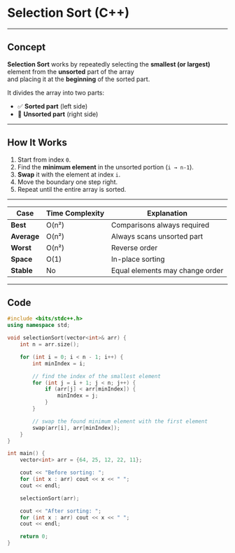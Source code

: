 #  Selection Sort (C++)

---

##  Concept

**Selection Sort** works by repeatedly selecting the **smallest (or largest)** element from the **unsorted** part of the array  
and placing it at the **beginning** of the sorted part.

It divides the array into two parts:
- ✅ **Sorted part** (left side)  
- 🔄 **Unsorted part** (right side)

---

##  How It Works

1. Start from index `0`.  
2. Find the **minimum element** in the unsorted portion (`i → n-1`).  
3. **Swap** it with the element at index `i`.  
4. Move the boundary one step right.  
5. Repeat until the entire array is sorted.

---
| Case        | Time Complexity | Explanation                     |
| ----------- | --------------- | ------------------------------- |
| **Best**    | O(n²)           | Comparisons always required     |
| **Average** | O(n²)           | Always scans unsorted part      |
| **Worst**   | O(n²)           | Reverse order                   |
| **Space**   | O(1)            | In-place sorting                |
| **Stable**  |  No            | Equal elements may change order |


---

##  Code

```cpp
#include <bits/stdc++.h>
using namespace std;

void selectionSort(vector<int>& arr) {
    int n = arr.size();

    for (int i = 0; i < n - 1; i++) {
        int minIndex = i;

        // find the index of the smallest element
        for (int j = i + 1; j < n; j++) {
            if (arr[j] < arr[minIndex]) {
                minIndex = j;
            }
        }

        // swap the found minimum element with the first element
        swap(arr[i], arr[minIndex]);
    }
}

int main() {
    vector<int> arr = {64, 25, 12, 22, 11};

    cout << "Before sorting: ";
    for (int x : arr) cout << x << " ";
    cout << endl;

    selectionSort(arr);

    cout << "After sorting: ";
    for (int x : arr) cout << x << " ";
    cout << endl;

    return 0;
}
